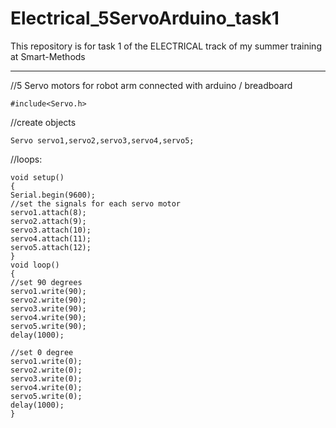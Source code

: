 # Electrical_5ServoArduino_task1
This repository is for task 1 of the ELECTRICAL track of my summer training at Smart-Methods

----------------------------------------------------------

  //5 Servo motors for robot arm connected with arduino / breadboard

    #include<Servo.h>

  //create objects
  
    Servo servo1,servo2,servo3,servo4,servo5;
    
  //loops:
  
    void setup()
    {
    Serial.begin(9600);
    //set the signals for each servo motor
    servo1.attach(8);
    servo2.attach(9);
    servo3.attach(10);
    servo4.attach(11); 
    servo5.attach(12); 
    }
    void loop()
    {
    //set 90 degrees
    servo1.write(90);
    servo2.write(90);
    servo3.write(90);
    servo4.write(90);
    servo5.write(90);
    delay(1000);

    //set 0 degree
    servo1.write(0);
    servo2.write(0);
    servo3.write(0);
    servo4.write(0);
    servo5.write(0);
    delay(1000);
    }

